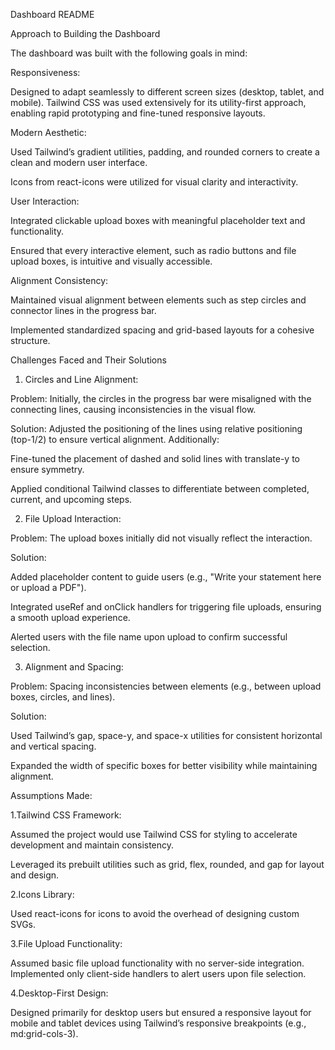 Dashboard README

Approach to Building the Dashboard

The dashboard was built with the following goals in mind:

Responsiveness:

Designed to adapt seamlessly to different screen sizes (desktop, tablet, and mobile). Tailwind CSS was used extensively for its utility-first approach, enabling rapid prototyping and fine-tuned responsive layouts.

Modern Aesthetic:

Used Tailwind’s gradient utilities, padding, and rounded corners to create a clean and modern user interface.

Icons from react-icons were utilized for visual clarity and interactivity.

User Interaction:

Integrated clickable upload boxes with meaningful placeholder text and functionality.

Ensured that every interactive element, such as radio buttons and file upload boxes, is intuitive and visually accessible.

Alignment Consistency:

Maintained visual alignment between elements such as step circles and connector lines in the progress bar.

Implemented standardized spacing and grid-based layouts for a cohesive structure.

Challenges Faced and Their Solutions

1. Circles and Line Alignment:

Problem: Initially, the circles in the progress bar were misaligned with the connecting lines, causing inconsistencies in the visual flow.

Solution: Adjusted the positioning of the lines using relative positioning (top-1/2) to ensure vertical alignment. Additionally:

Fine-tuned the placement of dashed and solid lines with translate-y to ensure symmetry.

Applied conditional Tailwind classes to differentiate between completed, current, and upcoming steps.

2. File Upload Interaction:

Problem: The upload boxes initially did not visually reflect the interaction.

Solution:

Added placeholder content to guide users (e.g., "Write your statement here or upload a PDF").

Integrated useRef and onClick handlers for triggering file uploads, ensuring a smooth upload experience.

Alerted users with the file name upon upload to confirm successful selection.

3. Alignment and Spacing:

Problem: Spacing inconsistencies between elements (e.g., between upload boxes, circles, and lines).

Solution:

Used Tailwind’s gap, space-y, and space-x utilities for consistent horizontal and vertical spacing.

Expanded the width of specific boxes for better visibility while maintaining alignment.

Assumptions Made:

1.Tailwind CSS Framework:

Assumed the project would use Tailwind CSS for styling to accelerate development and maintain consistency.

Leveraged its prebuilt utilities such as grid, flex, rounded, and gap for layout and design.

2.Icons Library:

Used react-icons for icons to avoid the overhead of designing custom SVGs.

3.File Upload Functionality:

Assumed basic file upload functionality with no server-side integration. Implemented only client-side handlers to alert users upon file selection.

4.Desktop-First Design:

Designed primarily for desktop users but ensured a responsive layout for mobile and tablet devices using Tailwind’s responsive breakpoints (e.g., md:grid-cols-3).
